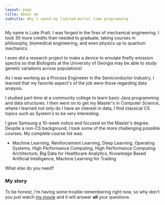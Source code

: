 ```yaml
---
layout: page
title: About me
subtitle: Why I spend my limited mortal time programming 
---
```


My name is Luke Pratt. I was forged in the fires of mechanical engineering. I took 30 more credits than needed to graduate, taking courses in philosophy, biomedical engineering, and even physics up to quantum mechanics. 

I even did a research project to make a device to emulate firefly emission spectra so that Biologists at the University of Georgia may be able to study genetic variations across populations! 

As I was working as a Process Engineeer in the Semiconductor industry, I learned that my favorite aspect's of the job were those regarding data analysis. 

I studied part-time at a community college to learn basic Java programming and data structures. I then went on to get my Master's in Computer Science, where I learned not only do I have an interest in data, I find classical CS topics such as System's to be very interesting. 

I gave Samsung a 10-week notice and focused on the Master's degree. Despite a non-CS background, I took some of the more challenging possible courses. My complete course list was:

- Machine Learning, Reinforcement Learning, Deep Learning, Operating Systems, High Performance Computing, High Performance Computing Architecture, Big Data for Healthcare Analytics, Knowledge Based Artificial Intelligence, Machine Learning for Trading

What else do you need?

### My story

To be honest, I'm having some trouble remembering right now, so why don't you just watch [my movie](https://en.wikipedia.org/wiki/The_Princess_Bride_%28film%29) and it will answer **all** your questions.
